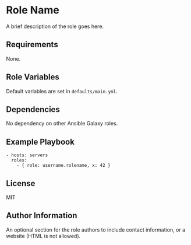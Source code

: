 # Role Name

A brief description of the role goes here.

## Requirements

None.

## Role Variables

Default variables are set in `defaults/main.yml`.

## Dependencies

No dependency on other Ansible Galaxy roles.

## Example Playbook

    - hosts: servers
      roles:
        - { role: username.rolename, x: 42 }

## License

MIT

## Author Information

An optional section for the role authors to include contact information, or a website (HTML is not allowed).
